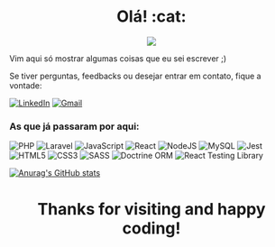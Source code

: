 <h1 align="center"> Olá! :cat: </h1>


<p align="center">
  <img src="https://media.tenor.com/MEr-JVXz_9QAAAAM/it-karak-itkaraktus.gif"/>
</p>

Vim aqui só mostrar algumas coisas que eu sei escrever ;)

Se tiver perguntas, feedbacks ou desejar entrar em contato, fique a vontade:

[![LinkedIn](https://img.shields.io/badge/LinkedIn-Profile-blue?style=flat-square&logo=linkedin&logoColor=white)](https://www.linkedin.com/in/albuquerque012/)
[![Gmail](https://img.shields.io/badge/Gmail-Email-red?style=flat-square&logo=gmail&logoColor=white)](mailto:lucaslpra@gmail.com)

### As que já passaram por aqui:
![PHP](https://img.shields.io/badge/php-%23777BB4.svg?style=for-the-badge&logo=php&logoColor=white)  ![Laravel](https://img.shields.io/badge/laravel-%23FF2D20.svg?style=for-the-badge&logo=laravel&logoColor=white)  ![JavaScript](https://img.shields.io/badge/javascript-%23323330.svg?style=for-the-badge&logo=javascript&logoColor=%23F7DF1E) 	![React](https://img.shields.io/badge/react-%2320232a.svg?style=for-the-badge&logo=react&logoColor=%2361DAFB)  ![NodeJS](https://img.shields.io/badge/node.js-6DA55F?style=for-the-badge&logo=node.js&logoColor=white) ![MySQL](https://img.shields.io/badge/mysql-%2300f.svg?style=for-the-badge&logo=mysql&logoColor=white)  ![Jest](https://img.shields.io/badge/-jest-%23C21325?style=for-the-badge&logo=jest&logoColor=white)  ![HTML5](https://img.shields.io/badge/html5-%23E34F26.svg?style=for-the-badge&logo=html5&logoColor=white)  ![CSS3](https://img.shields.io/badge/css3-%231572B6.svg?style=for-the-badge&logo=css3&logoColor=white)  ![SASS](https://img.shields.io/badge/SASS-hotpink.svg?style=for-the-badge&logo=SASS&logoColor=white) ![Doctrine ORM](https://img.shields.io/badge/Doctrine%20ORM-2.x-326690?style=flat-square&logo=doctrine&logoColor=white) ![React Testing Library](https://img.shields.io/badge/React%20Testing%20Library-Latest-E33332?style=flat-square&logo=testing-library&logoColor=white)


  [![Anurag's GitHub stats](https://github-readme-stats.vercel.app/api?username=albuquerque-lucas&theme=tokyonight&hide=contribs)](https://github.com/anuraghazra/github-readme-stats)


<center>

# Thanks for visiting and happy coding!

</center>
